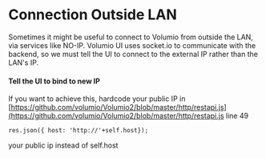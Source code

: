 # Connection Outside LAN

Sometimes it might be useful to connect to Volumio from outside the LAN, via services like NO-IP. Volumio UI uses socket.io to communicate with the backend, so we must tell the UI to connect
to the external IP rather than the LAN's IP.

 #### Tell the UI to bind to new IP

 If you want to achieve this, hardcode your public IP in [https://github.com/volumio/Volumio2/blob/master/http/restapi.js](https://github.com/volumio/Volumio2/blob/master/http/restapi.js line 49

```
res.json({ host: 'http://'+self.host});
```

your public ip instead of self.host
